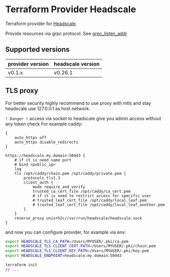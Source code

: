 # Terraform Provider Headscale

Terraform provider for [Headscale](https://headscale.net/stable/).

Provide resources via grpc protocol. See [grpc_listen_addr](https://github.com/juanfont/headscale/blob/v0.26.1/config-example.yaml#L33)

## Supported versions

| provider version | headscale version |
|------------------|-------------------|
| v0.1.x           | v0.26.1           |


## TLS proxy
For better security highly recommend to use proxy with mtls and stay headscale use 127.0.0.1 as host network. 

`! Danger !` access via socket to headscale give you admin access without any token check
For example caddy:
```Caddyfile
{
    auto_https off
    auto_https disable_redirects
}

https://headscale.my.domain:50443 {
    # if it is need same port
    # bind <public_ip>
    log
    tls /opt/caddy/chain.pem /opt/caddy/private.pem {
        protocols tls1.3
        client_auth {
            mode require_and_verify
            trusted_ca_cert_file /opt/caddy/ca_cert.pem
            # if it is need to restrict access for specific user
            # trusted_leaf_cert_file /opt/caddy/local_leaf.pem
            # trusted_leaf_cert_file /opt/caddy/local_leaf_another.pem
        }
    }
    reverse_proxy unix+h2c//var/run/headscale/headscale.sock
}
```
and now you can configure provider, for example via env:
```bash
export HEADSCALE_TLS_CA_PATH=/Users/MYUSER/.pki/ca.pem
export HEADSCALE_TLS_CLIENT_CERT_PATH=/Users/MYUSER/.pki/chain.pem
export HEADSCALE_TLS_CLIENT_KEY_PATH=/Users/MYUSER/.pki/key.pem 
export HEADSCALE_ENDPOINT=headscale.my.domain:50443

terraform init
// ...
```
